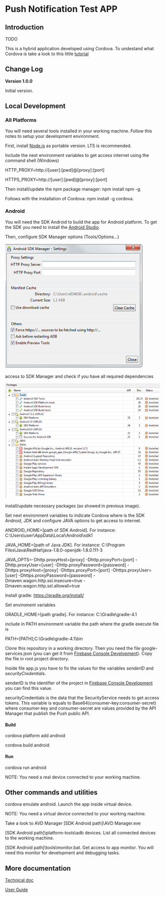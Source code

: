 # Push Notification Test APP

## Introduction

TODO

This is a hybrid application developed using Cordova. To undestand what Cordova is take a look to this little [tutorial](https://expocodetech.com/apache-cordova-primeros-pasos/) 

## Change Log

**Version 1.0.0**

Initial version.

## Local Development

### All Platforms

You will need several tools installed in your working machine. Follow this notes to setup your development environment.

First, install [Node.js](https://nodejs.org/es/download/) as portable version. LTS is recommended.

Include the next environment variables to get access internet using the command shell (Windows)

HTTP_PROXY=http://[user]:[pwd]@[proxy]:[port]

HTTPS_PROXY=http://[user]:[pwd]@[proxy]:[port]

Then install/update the npm package manager: npm install npm -g.

Follows with the installation of Cordova: npm install -g cordova.

### Android

You will need the SDK Android to build the app for Android platform. To get the SDK you need to install the [Android Studio](https://developer.android.com/studio/index.html).

Then, configure SDK Manager options (Tools/Options...)

![](docs/technical/images/sdk_manager_options.png)

access to SDK Manager and check if you have all required dependencies

![](docs/technical/images/android_packages.png)

install/update necessary packages (as showed in previous image).

Set next environment variables to indicate Cordova where is the SDK Android, JDK and configure JAVA options to get access to internet.

ANDROID_HOME=[path of SDK Android]. For instance: C:\Users\user\AppData\Local\Android\sdk1

JAVA_HOME=[path of Java JDK]. For instance: C:\Program Files\Java\RedHat\java-1.8.0-openjdk-1.8.0.111-3

JAVA_OPTS=-Dhttp.proxyHost=[proxy] -Dhttp.proxyPort=[port] -Dhttp.proxyUser=[user] -Dhttp.proxyPassword=[password] -Dhttps.proxyHost=[proxy] -Dhttps.proxyPort=[port] -Dhttps.proxyUser=[user] -Dhttps.proxyPassword=[password] -Dmaven.wagon.http.ssl.insecure=true -Dmaven.wagon.http.ssl.allowall=true

Install gradle: https://gradle.org/install/

Set enviroment variables 

GRADLE_HOME=[path gradle]. For instance: C:\Gradle\gradle-4.1

include in PATH environment variable the path where the gradle execute file is

PATH=[PATH];C:\Gradle\gradle-4.1\bin

Clone this repository in a working directory. Then you need the file google-services.json (you can get it from [Firebase Console Development](https://console.firebase.google.com/project/......)). Copy the file in root project directory.

Inside file app.js you have to fix the values for the variables *senderID* and *securityCredentials*.

senderID is the identifier of the project in [Firebase Console Development](https://console.firebase.google.com/project/......) you can find this value.

securityCredentials is the data that the SecurityService needs to get access tokens. This variable is equals to Base64(consumer-key:consumer-secret) where consumer-key and
consumer-secret are values provided by the API Manager that publish the Push public API.


#### Build
cordova platform add android

cordova build android

#### Run
cordova run android

NOTE: You need a real device connected to your working machine.

## Other commands and utilities

cordova emulate android. Launch the app inside virtual device.

NOTE: You need a virtual device connected to your working machine.

Take a look to AVD Manager
[SDK Android path]\AVD Manager.exe

[SDK Android path]\platform-tools\adb devices. List all connected devices to the working machine.

[SDK Android path]\tools\monitor.bat. Get access to app monitor. You will need this monitor for development and debugging tasks.

## More documentation

[Technical doc](./docs/technical/technical_documentation.adoc)

[User Guide](./docs/user/user_guide.adoc)